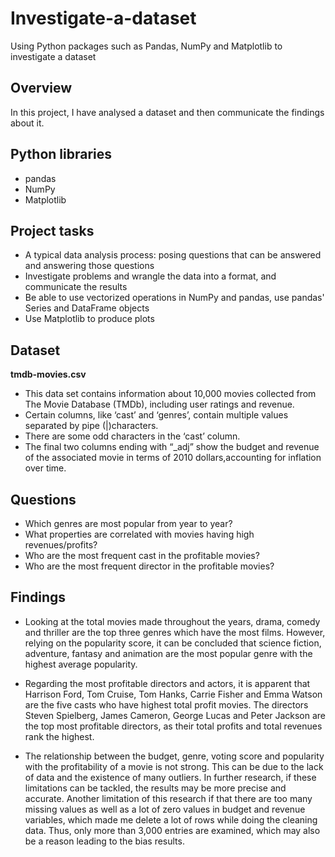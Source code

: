 # Investigate-a-dataset

Using Python packages such as Pandas, NumPy and Matplotlib to investigate a dataset

## Overview

In this project, I have analysed a dataset and then communicate the findings about it. 

## Python libraries

* pandas
* NumPy
* Matplotlib

## Project tasks

 * A typical data analysis process: posing questions that can be answered and answering those questions
 * Investigate problems and wrangle the data into a format, and communicate the results 
 * Be able to use vectorized operations in NumPy and pandas, use pandas' Series and DataFrame objects
 * Use Matplotlib to produce plots 
 
##  Dataset

**tmdb-movies.csv**
* This data set contains information about 10,000 movies collected from The Movie Database (TMDb), including user ratings and revenue.
* Certain columns, like ‘cast’ and ‘genres’, contain multiple values separated by pipe (|)characters.
* There are some odd characters in the ‘cast’ column. 
* The final two columns ending with “_adj” show the budget and revenue of the associated movie in terms of 2010 dollars,accounting for inflation over time.

## Questions 

* Which genres are most popular from year to year?
* What properties are correlated with movies having high revenues/profits?
* Who are the most frequent cast in the profitable movies? 
* Who are the most frequent director in the profitable movies?

## Findings

* Looking at the total movies made throughout the years, drama, comedy and thriller are the top three genres which have the most films. However, relying on the popularity score, it can be concluded that science fiction, adventure, fantasy and animation are the most popular genre with the highest average popularity.

* Regarding the most profitable directors and actors, it is apparent that Harrison Ford, Tom Cruise, Tom Hanks, Carrie Fisher and Emma Watson are the five casts who have highest total profit movies. The directors Steven Spielberg, James Cameron, George Lucas and Peter Jackson are the top most profitable directors, as their total profits and total revenues rank the highest.

* The relationship between the budget, genre, voting score and popularity with the profitability of a movie is not strong. This can be due to the lack of data and the existence of many outliers. In further research, if these limitations can be tackled, the results may be more precise and accurate. Another limitation of this research if that there are too many missing values as well as a lot of zero values in budget and revenue variables, which made me delete a lot of rows while doing the cleaning data. Thus, only more than 3,000 entries are examined, which may also be a reason leading to the bias results.


